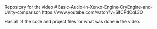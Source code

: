 Repository for the video # Basic-Audio-in-Xenko-Engine-CryEngine-and-Unity-comparison
https://www.youtube.com/watch?v=SlfCPdCqL3Q

Has all of the code and project files for what was done in the video.
